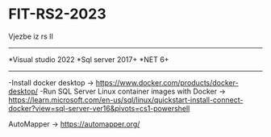 # FIT-RS2-2023
Vjezbe iz rs II
_____________________________________

*Visual studio 2022
*Sql server 2017+
*NET 6+
_____________________________________

-Install docker desktop -> https://www.docker.com/products/docker-desktop/
-Run SQL Server Linux container images with Docker -> https://learn.microsoft.com/en-us/sql/linux/quickstart-install-connect-docker?view=sql-server-ver16&pivots=cs1-powershell

AutoMapper -> https://automapper.org/
